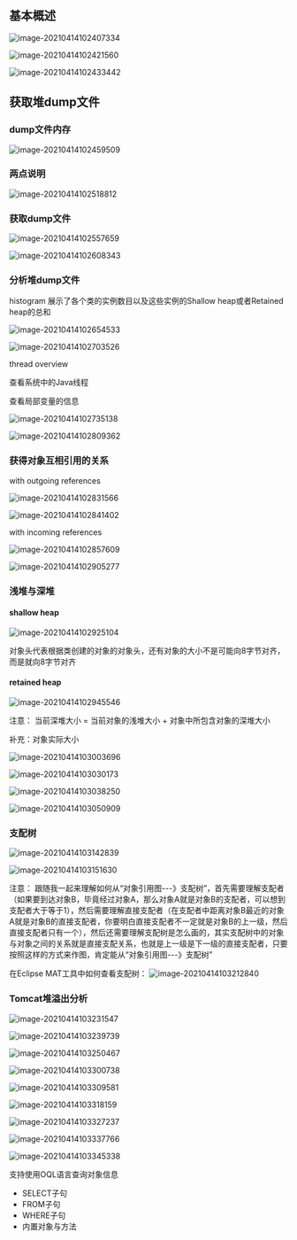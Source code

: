 ## 基本概述

![image-20210414102407334](https://github.com/MrL5z2k0/zkNode/blob/main/images/image-20210414102407334.png)

![image-20210414102421560](https://github.com/MrL5z2k0/zkNode/blob/main/images/image-20210414102421560.png)

![image-20210414102433442](https://github.com/MrL5z2k0/zkNode/blob/main/images/image-20210414102433442.png)

## 获取堆dump文件

### dump文件内存

![image-20210414102459509](https://github.com/MrL5z2k0/zkNode/blob/main/images/image-20210414102459509.png)

### 两点说明

![image-20210414102518812](https://github.com/MrL5z2k0/zkNode/blob/main/images/image-20210414102518812.png)

### 获取dump文件

![image-20210414102557659](https://github.com/MrL5z2k0/zkNode/blob/main/images/image-20210414102557659.png)

![image-20210414102608343](https://github.com/MrL5z2k0/zkNode/blob/main/images/image-20210414102608343.png)

### 分析堆dump文件

histogram 展示了各个类的实例数目以及这些实例的Shallow heap或者Retained heap的总和

![image-20210414102654533](https://github.com/MrL5z2k0/zkNode/blob/main/images/image-20210414102654533.png)

![image-20210414102703526](https://github.com/MrL5z2k0/zkNode/blob/main/images/image-20210414102703526.png)

thread overview 

查看系统中的Java线程 

查看局部变量的信息

![image-20210414102735138](https://github.com/MrL5z2k0/zkNode/blob/main/images/image-20210414102735138.png)

![image-20210414102809362](https://github.com/MrL5z2k0/zkNode/blob/main/images/image-20210414102809362.png)

### 获得对象互相引用的关系

with outgoing references

![image-20210414102831566](https://github.com/MrL5z2k0/zkNode/blob/main/images/image-20210414102831566.png)

![image-20210414102841402](https://github.com/MrL5z2k0/zkNode/blob/main/images/image-20210414102841402.png)

with incoming references

![image-20210414102857609](https://github.com/MrL5z2k0/zkNode/blob/main/images/image-20210414102857609.png)

![image-20210414102905277](https://github.com/MrL5z2k0/zkNode/blob/main/images/image-20210414102905277.png)

### 浅堆与深堆

#### shallow heap

![image-20210414102925104](https://github.com/MrL5z2k0/zkNode/blob/main/images/image-20210414102925104.png)

对象头代表根据类创建的对象的对象头，还有对象的大小不是可能向8字节对齐，而是就向8字节对齐

#### retained heap

![image-20210414102945546](https://github.com/MrL5z2k0/zkNode/blob/main/images/image-20210414102945546.png)

注意： 当前深堆大小 = 当前对象的浅堆大小 + 对象中所包含对象的深堆大小

补充：对象实际大小

![image-20210414103003696](https://github.com/MrL5z2k0/zkNode/blob/main/images/image-20210414103003696.png)

![image-20210414103030173](https://github.com/MrL5z2k0/zkNode/blob/main/images/image-20210414103030173.png)

![image-20210414103038250](https://github.com/MrL5z2k0/zkNode/blob/main/images/image-20210414103038250.png)

![image-20210414103050909](https://github.com/MrL5z2k0/zkNode/blob/main/images/image-20210414103050909.png)

### 支配树

![image-20210414103142839](https://github.com/MrL5z2k0/zkNode/blob/main/images/image-20210414103142839.png)

![image-20210414103151630](https://github.com/MrL5z2k0/zkNode/blob/main/images/image-20210414103151630.png)

注意：
跟随我一起来理解如何从“对象引用图---》支配树”，首先需要理解支配者（如果要到达对象B，毕竟经过对象A，那么对象A就是对象B的支配者，可以想到支配者大于等于1），然后需要理解直接支配者（在支配者中距离对象B最近的对象A就是对象B的直接支配者，你要明白直接支配者不一定就是对象B的上一级，然后直接支配者只有一个），然后还需要理解支配树是怎么画的，其实支配树中的对象与对象之间的关系就是直接支配关系，也就是上一级是下一级的直接支配者，只要按照这样的方式来作图，肯定能从“对象引用图---》支配树”

在Eclipse MAT工具中如何查看支配树：
![image-20210414103212840](https://github.com/MrL5z2k0/zkNode/blob/main/images/image-20210414103212840.png)

### Tomcat堆溢出分析

![image-20210414103231547](https://github.com/MrL5z2k0/zkNode/blob/main/images/image-20210414103231547.png)

![image-20210414103239739](https://github.com/MrL5z2k0/zkNode/blob/main/images/image-20210414103239739.png)

![image-20210414103250467](https://github.com/MrL5z2k0/zkNode/blob/main/images/image-20210414103250467.png)

![image-20210414103300738](https://github.com/MrL5z2k0/zkNode/blob/main/images/image-20210414103300738.png)

![image-20210414103309581](https://github.com/MrL5z2k0/zkNode/blob/main/images/image-20210414103309581.png)

![image-20210414103318159](https://github.com/MrL5z2k0/zkNode/blob/main/images/image-20210414103318159.png)

![image-20210414103327237](https://github.com/MrL5z2k0/zkNode/blob/main/images/image-20210414103327237.png)

![image-20210414103337766](https://github.com/MrL5z2k0/zkNode/blob/main/images/image-20210414103337766.png)

![image-20210414103345338](https://github.com/MrL5z2k0/zkNode/blob/main/images/image-20210414103345338.png)

支持使用OQL语言查询对象信息

- SELECT子句 
- FROM子句 
- WHERE子句 
- 内置对象与方法